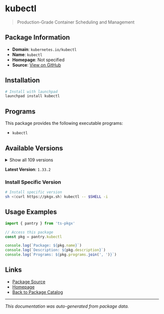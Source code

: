 # kubectl

> Production-Grade Container Scheduling and Management

## Package Information

- **Domain**: `kubernetes.io/kubectl`
- **Name**: `kubectl`
- **Homepage**: Not specified
- **Source**: [View on GitHub](https://github.com/pkgxdev/pantry/tree/main/projects/kubernetes.io/kubectl/package.yml)

## Installation

```bash
# Install with launchpad
launchpad install kubectl
```

## Programs

This package provides the following executable programs:

- `kubectl`

## Available Versions

<details>
<summary>Show all 109 versions</summary>

- `1.33.2`, `1.33.1`, `1.33.0`, `1.32.6`, `1.32.5`
- `1.32.4`, `1.32.3`, `1.32.2`, `1.32.1`, `1.32.0`
- `1.31.10`, `1.31.9`, `1.31.8`, `1.31.7`, `1.31.6`
- `1.31.5`, `1.31.4`, `1.31.3`, `1.31.2`, `1.31.1`
- `1.31.0`, `1.30.14`, `1.30.13`, `1.30.12`, `1.30.11`
- `1.30.10`, `1.30.9`, `1.30.8`, `1.30.7`, `1.30.6`
- `1.30.5`, `1.30.4`, `1.30.3`, `1.30.2`, `1.30.1`
- `1.30.0`, `1.29.15`, `1.29.14`, `1.29.13`, `1.29.12`
- `1.29.11`, `1.29.10`, `1.29.9`, `1.29.8`, `1.29.7`
- `1.29.6`, `1.29.5`, `1.29.4`, `1.29.3`, `1.29.2`
- `1.29.1`, `1.29.0`, `1.28.15`, `1.28.14`, `1.28.13`
- `1.28.12`, `1.28.11`, `1.28.10`, `1.28.9`, `1.28.8`
- `1.28.7`, `1.28.6`, `1.28.5`, `1.28.4`, `1.28.3`
- `1.28.2`, `1.28.1`, `1.28.0`, `1.27.16`, `1.27.15`
- `1.27.14`, `1.27.13`, `1.27.12`, `1.27.11`, `1.27.10`
- `1.27.9`, `1.27.8`, `1.27.7`, `1.27.6`, `1.27.5`
- `1.27.4`, `1.27.3`, `1.27.2`, `1.26.15`, `1.26.14`
- `1.26.13`, `1.26.12`, `1.26.11`, `1.26.10`, `1.26.9`
- `1.26.8`, `1.26.7`, `1.26.6`, `1.26.5`, `1.26.3`
- `1.26.2`, `1.25.16`, `1.25.15`, `1.25.14`, `1.25.13`
- `1.25.12`, `1.25.11`, `1.25.10`, `1.25.8`, `1.24.17`
- `1.24.16`, `1.24.15`, `1.24.14`, `1.24.12`

</details>

**Latest Version**: `1.33.2`

### Install Specific Version

```bash
# Install specific version
sh <(curl https://pkgx.sh) kubectl -- $SHELL -i
```

## Usage Examples

```typescript
import { pantry } from 'ts-pkgx'

// Access this package
const pkg = pantry.kubectl

console.log(`Package: ${pkg.name}`)
console.log(`Description: ${pkg.description}`)
console.log(`Programs: ${pkg.programs.join(', ')}`)
```

## Links

- [Package Source](https://github.com/pkgxdev/pantry/tree/main/projects/kubernetes.io/kubectl/package.yml)
- [Homepage](#)
- [Back to Package Catalog](../../../package-catalog.md)

---

*This documentation was auto-generated from package data.*
